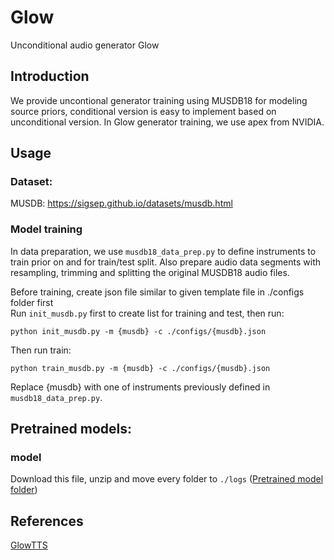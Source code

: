 
# Glow
Unconditional audio generator Glow 

## Introduction
We provide uncontional generator training using MUSDB18 for modeling source priors, conditional version is easy to implement based on unconditional version. In Glow generator training, we use apex from NVIDIA.

## Usage
### Dataset:
MUSDB: https://sigsep.github.io/datasets/musdb.html 

### Model training

In data preparation, we use `musdb18_data_prep.py` to define instruments to train prior on and for train/test split. Also prepare audio data segments with resampling, trimming and splitting the original MUSDB18 audio files.

Before training, create json file similar to given template file in ./configs folder first</br>
Run `init_musdb.py` first to create list for training and test, then run: </br>
```
python init_musdb.py -m {musdb} -c ./configs/{musdb}.json
```
Then run train:</br>
```
python train_musdb.py -m {musdb} -c ./configs/{musdb}.json
```

Replace {musdb} with one of instruments previously defined in `musdb18_data_prep.py`.


## Pretrained models:

### model
Download this file, unzip and move every folder to `./logs`
([Pretrained model folder](https://drive.google.com/file/d/16_L8-f1mYZ7oHnoxDpVTjAEpDHeBEb2y/view?usp=sharing))


## References

[GlowTTS](https://github.com/jaywalnut310/glow-tts)

